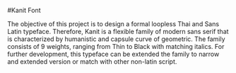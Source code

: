 #Kanit Font

The objective of this project is to design a formal loopless Thai and Sans Latin typeface. Therefore, Kanit is a flexible family of modern sans serif that is characterized by humanistic and capsule curve of geometric. The family consists of 9 weights, ranging from Thin to Black with matching italics. For further development, this typeface can be extended the family to narrow and extended version or match with other non-latin script.
